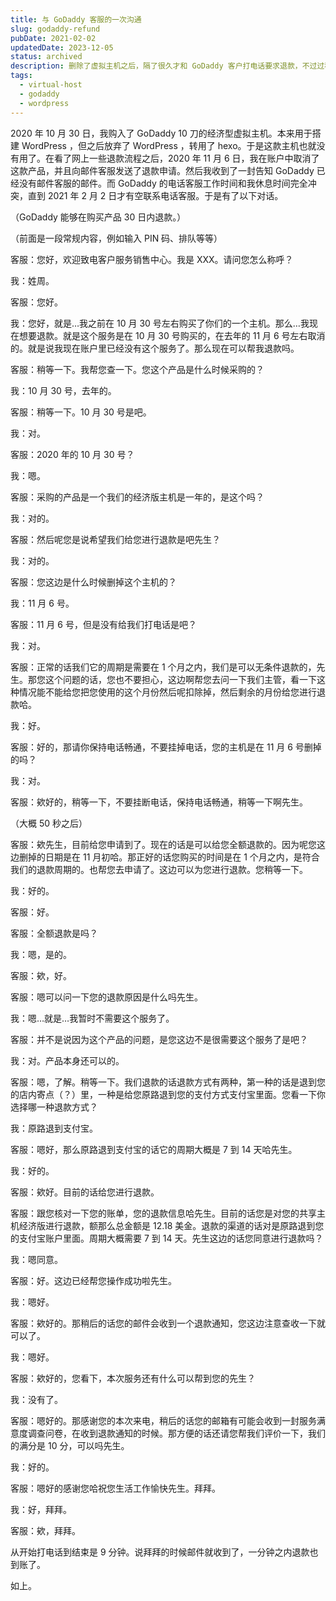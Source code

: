 ```yaml
---
title: 与 GoDaddy 客服的一次沟通
slug: godaddy-refund
pubDate: 2021-02-02
updatedDate: 2023-12-05
status: archived
description: 删除了虚拟主机之后，隔了很久才和 GoDaddy 客户打电话要求退款，不过过程非常顺利。如果你也申请 GoDaddy 退款，可以参考这篇文章。
tags:
  - virtual-host
  - godaddy
  - wordpress
---
```


2020 年 10 月 30 日，我购入了 GoDaddy 10 刀的经济型虚拟主机。本来用于搭建 WordPress ，但之后放弃了 WordPress ，转用了 hexo。于是这款主机也就没有用了。在看了网上一些退款流程之后，2020 年 11 月 6 日，我在账户中取消了这款产品，并且向邮件客服发送了退款申请。然后我收到了一封告知 GoDaddy 已经没有邮件客服的邮件。而 GoDaddy 的电话客服工作时间和我休息时间完全冲突，直到 2021 年 2 月 2 日才有空联系电话客服。于是有了以下对话。

（GoDaddy 能够在购买产品 30 日内退款。）

（前面是一段常规内容，例如输入 PIN 码、排队等等）

客服：您好，欢迎致电客户服务销售中心。我是 XXX。请问您怎么称呼？

我：姓周。

客服：您好。

我：您好，就是…我之前在 10 月 30 号左右购买了你们的一个主机。那么…我现在想要退款。就是这个服务是在 10 月 30 号购买的，在去年的 11 月 6 号左右取消的。就是说我现在账户里已经没有这个服务了。那么现在可以帮我退款吗。

客服：稍等一下。我帮您查一下。您这个产品是什么时候采购的？

我：10 月 30 号，去年的。

客服：稍等一下。10 月 30 号是吧。

我：对。

客服：2020 年的 10 月 30 号？

我：嗯。

客服：采购的产品是一个我们的经济版主机是一年的，是这个吗？

我：对的。

客服：然后呢您是说希望我们给您进行退款是吧先生？

我：对的。

客服：您这边是什么时候删掉这个主机的？

我：11 月 6 号。

客服：11 月 6 号，但是没有给我们打电话是吧？

我：对。

客服：正常的话我们它的周期是需要在 1 个月之内，我们是可以无条件退款的，先生。那您这个问题的话，您也不要担心，这边啊帮您去问一下我们主管，看一下这种情况能不能给您把您使用的这个月份然后呢扣除掉，然后剩余的月份给您进行退款哈。

我：好。

客服：好的，那请你保持电话畅通，不要挂掉电话，您的主机是在 11 月 6 号删掉的吗？

我：对。

客服：欸好的，稍等一下，不要挂断电话，保持电话畅通，稍等一下啊先生。

（大概 50 秒之后）

客服：欸先生，目前给您申请到了。现在的话是可以给您全额退款的。因为呢您这边删掉的日期是在 11 月初哈。那正好的话您购买的时间是在 1 个月之内，是符合我们的退款周期的。也帮您去申请了。这边可以为您进行退款。您稍等一下。

我：好的。

客服：好。

客服：全额退款是吗？

我：嗯，是的。

客服：欸，好。

客服：嗯可以问一下您的退款原因是什么吗先生。

我：嗯…就是…我暂时不需要这个服务了。

客服：并不是说因为这个产品的问题，是您这边不是很需要这个服务了是吧？

我：对。产品本身还可以的。

客服：嗯，了解。稍等一下。我们退款的话退款方式有两种，第一种的话是退到您的店内寄点（？）里，一种是给您原路退到您的支付方式支付宝里面。您看一下你选择哪一种退款方式？

我：原路退到支付宝。

客服：嗯好，那么原路退到支付宝的话它的周期大概是 7 到 14 天哈先生。

我：好的。

客服：欸好。目前的话给您进行退款。

客服：跟您核对一下您的账单，您的退款信息哈先生。目前的话您是对您的共享主机经济版进行退款，额那么总金额是 12.18 美金。退款的渠道的话对是原路退到您的支付宝账户里面。周期大概需要 7 到 14 天。先生这边的话您同意进行退款吗？

我：嗯同意。

客服：好。这边已经帮您操作成功啦先生。

我：嗯好。

客服：欸好的。那稍后的话您的邮件会收到一个退款通知，您这边注意查收一下就可以了。

我：嗯好。

客服：欸好的，您看下，本次服务还有什么可以帮到您的先生？

我：没有了。

客服：嗯好的。那感谢您的本次来电，稍后的话您的邮箱有可能会收到一封服务满意度调查问卷，在收到退款通知的时候。那方便的话还请您帮我们评价一下，我们的满分是 10 分，可以吗先生。

我：好的。

客服：嗯好的感谢您哈祝您生活工作愉快先生。拜拜。

我：好，拜拜。

客服：欸，拜拜。

从开始打电话到结束是 9 分钟。说拜拜的时候邮件就收到了，一分钟之内退款也到账了。

如上。
